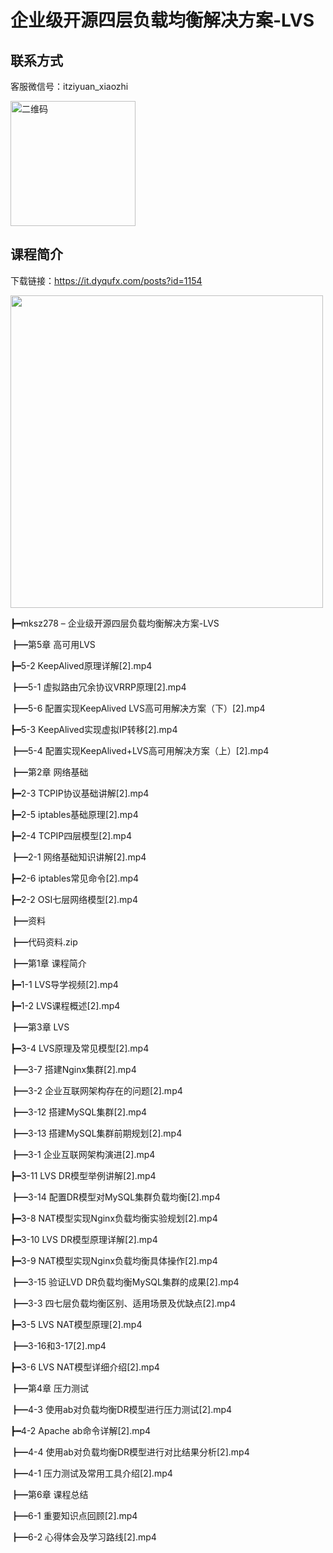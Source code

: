 # 企业级开源四层负载均衡解决方案-LVS

## 联系方式

客服微信号：itziyuan_xiaozhi

<img src="https://ziyuanyun.oss-cn-guangzhou.aliyuncs.com/common/20240614073449/666b82192834a.jpg" width="200" height="200" alt="二维码">

## 课程简介

下载链接：https://it.dyqufx.com/posts?id=1154

<img src="https://ziyuanyun.oss-cn-guangzhou.aliyuncs.com/yun/20240515153626/664465fa94f4c.jpg" width="500" alt="">

  ┣━mksz278 &#8211; 企业级开源四层负载均衡解决方案-LVS

 ┣━第5章 高可用LVS

 ┣━5-2 KeepAlived原理详解[2].mp4

 ┣━5-1 虚拟路由冗余协议VRRP原理[2].mp4

 ┣━5-6 配置实现KeepAlived LVS高可用解决方案（下）[2].mp4

 ┣━5-3 KeepAlived实现虚拟IP转移[2].mp4

 ┣━5-4 配置实现KeepAlived+LVS高可用解决方案（上）[2].mp4

 ┣━第2章 网络基础

 ┣━2-3 TCPIP协议基础讲解[2].mp4

 ┣━2-5 iptables基础原理[2].mp4

 ┣━2-4 TCPIP四层模型[2].mp4

 ┣━2-1 网络基础知识讲解[2].mp4

 ┣━2-6 iptables常见命令[2].mp4

 ┣━2-2 OSI七层网络模型[2].mp4

 ┣━资料

 ┣━代码资料.zip

 ┣━第1章 课程简介

 ┣━1-1 LVS导学视频[2].mp4

 ┣━1-2 LVS课程概述[2].mp4

 ┣━第3章 LVS

 ┣━3-4 LVS原理及常见模型[2].mp4

 ┣━3-7 搭建Nginx集群[2].mp4

 ┣━3-2 企业互联网架构存在的问题[2].mp4

 ┣━3-12 搭建MySQL集群[2].mp4

 ┣━3-13 搭建MySQL集群前期规划[2].mp4

 ┣━3-1 企业互联网架构演进[2].mp4

 ┣━3-11 LVS DR模型举例讲解[2].mp4

 ┣━3-14 配置DR模型对MySQL集群负载均衡[2].mp4

 ┣━3-8 NAT模型实现Nginx负载均衡实验规划[2].mp4

 ┣━3-10 LVS DR模型原理详解[2].mp4

 ┣━3-9 NAT模型实现Nginx负载均衡具体操作[2].mp4

 ┣━3-15 验证LVD DR负载均衡MySQL集群的成果[2].mp4

 ┣━3-3 四七层负载均衡区别、适用场景及优缺点[2].mp4

 ┣━3-5 LVS NAT模型原理[2].mp4

 ┣━3-16和3-17[2].mp4

 ┣━3-6 LVS NAT模型详细介绍[2].mp4

 ┣━第4章 压力测试

 ┣━4-3 使用ab对负载均衡DR模型进行压力测试[2].mp4

 ┣━4-2 Apache ab命令详解[2].mp4

 ┣━4-4 使用ab对负载均衡DR模型进行对比结果分析[2].mp4

 ┣━4-1 压力测试及常用工具介绍[2].mp4

 ┣━第6章 课程总结

 ┣━6-1 重要知识点回顾[2].mp4

 ┣━6-2 心得体会及学习路线[2].mp4

  